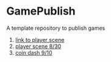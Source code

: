 # GamePublish
A template repository to publish games

1. [link to player scene](player_scene)
2. [player scene 8/30](player_scene_8_30/)
3. [coin dash 9/10](coin_dash_9_10/)